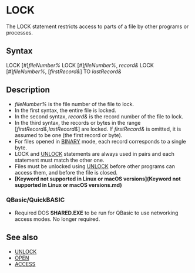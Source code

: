 # LOCK

The LOCK statement restricts access to parts of a file by other programs or processes.

  

## Syntax

LOCK [#]*fileNumber%*
LOCK [#]*fileNumber%*, *record&*
LOCK [#]*fileNumber%*, [*firstRecord&*] TO *lastRecord&*
  

## Description

* *fileNumber%* is the file number of the file to lock.
* In the first syntax, the entire file is locked.
* In the second syntax, *record&* is the record number of the file to lock.
* In the third syntax, the records or bytes in the range [*firstRecord&*,*lastRecord&*] are locked. If *firstRecord&* is omitted, it is assumed to be one (the first record or byte).
* For files opened in [BINARY](BINARY.md) mode, each record corresponds to a single byte.
* LOCK and [UNLOCK](UNLOCK.md) statements are always used in pairs and each statement must match the other one.
* Files must be unlocked using [UNLOCK](UNLOCK.md) before other programs can access them, and before the file is closed.
* **[Keyword not supported in Linux or macOS versions](Keyword not supported in Linux or macOS versions.md)**

### QBasic/QuickBASIC

* Required DOS **SHARED.EXE** to be run for QBasic to use networking access modes. No longer required.

  

## See also

* [UNLOCK](UNLOCK.md)
* [OPEN](OPEN.md)
* [ACCESS](ACCESS.md)

  
